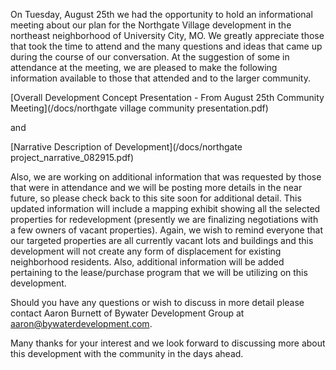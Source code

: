 On Tuesday, August 25th we had the opportunity to hold an informational meeting about our plan for the Northgate Village development in the northeast neighborhood of University City, MO.  We greatly appreciate those that took the time to attend and the many questions and ideas that came up during the course of our conversation.  At the suggestion of some in attendance at the meeting, we are pleased to make the following information available to those that attended and to the larger community.

[Overall Development Concept Presentation - From August 25th Community Meeting](/docs/northgate village community presentation.pdf)

and

[Narrative Description of Development](/docs/northgate project_narrative_082915.pdf)

Also, we are working on additional information that was requested by those that were in attendance and we will be posting more details in the near future, so please check back to this site soon for additional detail.  This updated information will include a mapping exhibit showing all the selected properties for redevelopment (presently we are finalizing negotiations with a few owners of vacant properties).  Again, we wish to remind everyone that our targeted properties are all currently vacant lots and buildings and this development will not create any form of displacement for existing neighborhood residents.  Also, additional information will be added pertaining to the lease/purchase program that we will be utilizing on this development.

Should you have any questions or wish to discuss in more detail please contact Aaron Burnett of Bywater Development Group at [aaron@bywaterdevelopment.com](javascript:void(location.href='mailto:'+String.fromCharCode(97,97,114,111,110,64,98,121,119,97,116,101,114,100,101,118,101,108,111,112,109,101,110,116,46,99,111,109))).

Many thanks for your interest and we look forward to discussing more about this development with the community in the days ahead.